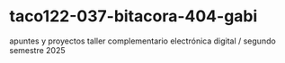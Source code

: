 # taco122-037-bitacora-404-gabi
apuntes y proyectos taller complementario electrónica digital / segundo semestre 2025
